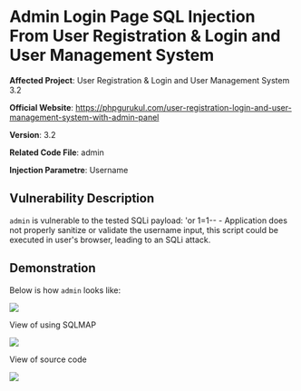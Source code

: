 # Admin Login Page SQL Injection From User Registration & Login and User Management System


**Affected Project**: User Registration & Login and User Management System 3.2

**Official Website**: https://phpgurukul.com/user-registration-login-and-user-management-system-with-admin-panel

**Version**: 3.2

**Related Code File**: admin

**Injection Parametre**: Username

## Vulnerability Description

`admin` is vulnerable to the tested SQLi payload: 'or 1=1-- - 
Application does not properly sanitize or validate the username input, this script could be executed in user's browser, leading to an SQLi attack.

## Demonstration

Below is how `admin` looks like:

![](https://github.com/Speecttre/IMAGE/blob/main/USER_REGISTER_ADMINLOGINSQLI.png)

View of using SQLMAP

![](https://github.com/Speecttre/IMAGE/blob/main/ADMINLOGIN_SQLMAP_SCAN.png)

View of source code

![](https://github.com/Speecttre/IMAGE/blob/main/AdminLoginSQLi.png)














